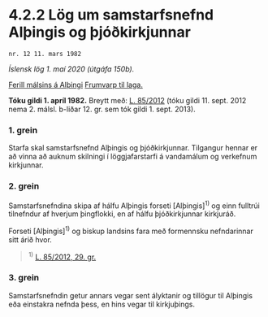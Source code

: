 # 4.2.2 Lög um samstarfsnefnd Alþingis og þjóðkirkjunnar

`nr. 12 11. mars 1982`

_Íslensk lög 1. maí 2020 (útgáfa 150b)._

[Ferill málsins á Alþingi](https://www.althingi.is/thingstorf/thingmalalistar-eftir-thingum/ferill/?ltg=104&mnr=27)
[Frumvarp til laga.](https://www.althingi.is/altext/104/s/pdf/0027.pdf)

**Tóku gildi 1. apríl 1982.**
Breytt með:
[L. 85/2012](https://althingi.is/altext/stjt/2012.085.html) (tóku gildi 11. sept. 2012 nema 2. málsl. b-liðar 12. gr. sem tók gildi 1. sept. 2013).

### 1. grein

Starfa skal samstarfsnefnd Alþingis og þjóðkirkjunnar. Tilgangur hennar er að vinna að auknum skilningi í löggjafarstarfi á vandamálum og verkefnum kirkjunnar.

### 2. grein

Samstarfsnefndina skipa af hálfu Alþingis forseti [Alþingis]<sup>1)</sup> og einn fulltrúi tilnefndur af hverjum þingflokki, en af hálfu þjóðkirkjunnar kirkjuráð.

Forseti [Alþingis]<sup>1)</sup> og biskup landsins fara með formennsku nefndarinnar sitt árið hvor.

> <sup>1)</sup> [L. 85/2012, 29. gr.](https://althingi.is/altext/stjt/2012.085.html)

### 3. grein

Samstarfsnefndin getur annars vegar sent ályktanir og tillögur til Alþingis eða einstakra nefnda þess, en hins vegar til kirkjuþings.
